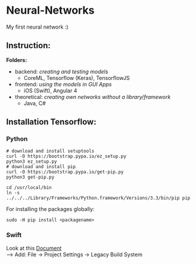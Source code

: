 # Neural-Networks
My first neural network :)

## Instruction:
  **Folders:**  
  * backend: *creating and testing models*  
    * CoreML, Tensorflow (Keras), TensorflowJS  
  * frontend: *using the models in GUI Apps*  
    * iOS (Swift), Angular 4  
  * theoretical: *creating own networks without a library/framework*  
    * Java, C#  

## Installation Tensorflow:
### Python
```shell
# download and install setuptools
curl -O https://bootstrap.pypa.io/ez_setup.py
python3 ez_setup.py
# download and install pip
curl -O https://bootstrap.pypa.io/get-pip.py
python3 get-pip.py

cd /usr/local/bin
ln -s ../../../Library/Frameworks/Python.framework/Versions/3.3/bin/pip pip
```
For installing the packages globally:
```shell
sudo -H pip install <packagename>
```

### Swift
  Look at this [Document](https://github.com/tensorflow/swift/blob/master/Installation.md)  
  --> Add: File -> Project Settings -> Legacy Build System  
  
